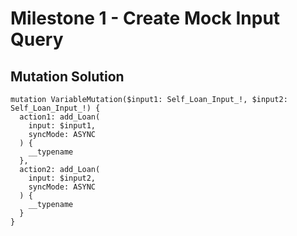 # Milestone 1 - Create Mock Input Query

## Mutation Solution

```
mutation VariableMutation($input1: Self_Loan_Input_!, $input2: Self_Loan_Input_!) {
  action1: add_Loan(
    input: $input1,
    syncMode: ASYNC
  ) {
    __typename
  },
  action2: add_Loan(
    input: $input2,
    syncMode: ASYNC
  ) {
    __typename
  }
}
```
